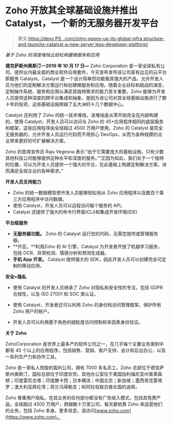 # Zoho 开放其全球基础设施并推出 Catalyst，一个新的无服务器开发平台

> 原文:[https://devo PS . com/zoho-opens-up-its-global-infra structure-and-launchs-catalyst-a-new-server less-developer-platform/](https://devops.com/zoho-opens-up-its-global-infrastructure-and-launches-catalyst-a-new-serverless-developer-platform/)

*基于 Zoho 的深度堆栈云轻松构建微服务和应用*

**德克萨斯州奥斯汀—2019 年 10 月 17 日—** Zoho Corporation 是一家全球私有公司，提供业内最全面的商业软件应用套件，今天宣布发布该公司富有远见的云平台即服务 Catalyst。Catalyst 是一个设计简单但功能极其强大的产品，允许开发人员为他们的定制解决方案运行和创建微服务和应用。随着企业目标和挑战的演变，定制操作系统、服务和应用以满足其独特需求的能力至关重要。Zoho 能够为开发人员提供这种深度的跨平台集成和抽象，是因为该公司对其全球基础设施进行了数十年的投资，这些基础设施跨越了五大洲的十几个数据中心。

Catalyst 还利用了 Zoho 的统一技术堆栈，该堆栈是从零开始完全在内部构建的。使用 Catalyst，开发人员可以访问与 Zoho 的 45+应用程序相同的底层服务和框架，这些应用程序由全球超过 4500 万用户使用。Zoho 的 Catalyst 是完全无服务器的，允许开发人员运行代码而不用担心 DevOps，从而为各种规模的企业带来更好的可扩展解决方案。

Zoho 的首席宣传员 Raju Vegesna 表示:“由于它需要庞大的基础设施，只有少数其他科技公司能够提供这种水平和深度的服务。”“正因为如此，我们处于一个独特的位置，可以为开发人员提供一个强大的平台，在此基础上构建定制解决方案，进而满足全球企业的各种需求。”

**开发人员支持能力**

*   Zoho 的统一数据模型使开发人员能够轻松地从 Zoho 应用程序以及数百个第三方应用程序中访问数据。
*   使用 Catalyst，开发人员可以远程访问每个服务的 API。
*   Catalyst 还提供了强大的命令行界面(CLI)和集成开发环境(IDE)

**平台级服务**

*   **无服务器功能。** Zoho 的 Catalyst 运行您的代码，无需您提供或管理服务器。
*   **齐亚。**利用Zoho 的 AI 引擎，Catalyst 为开发者开放了机器学习服务，包括 OCR、异常检测、情感分析和预测生成器。
*   **手机 App 开发。** Catalyst 提供强大的 SDK，因此开发人员可以创建完全可定制的移动应用。

**安全+隐私**

*   使用 Catalyst 的开发人员继承了 Zoho 对隐私和安全性的专注，包括 GDPR 合规性，以及 ISO 27001 和 SOC 类认证。
*   使用 Catalyst，开发者还可以利用 Zoho 的身份和访问管理框架，保护所有 Zoho 用户的帐户。

*   开发人员可以利用基于角色的细粒度访问控制和多因素身份验证。

**关于 Zoho**

ZohoCorporation 是世界上最多产的软件公司之一，在几乎每个主要业务类别中都有 45 个以上的应用程序，包括销售、营销、客户支持、会计和后台办公，以及一系列生产力和协作工具。

Zoho 是一家私人控股的盈利公司，拥有 7000 多名员工。Zoho 总部位于德克萨斯州奥斯汀，国际总部位于印度钦奈。其他办公室位于美国加利福尼亚州普莱森顿；印度雷尼古塔；印度滕卡西；日本横滨；中国北京；新加坡；墨西哥克雷塔罗；澳大利亚拜伦湾；荷兰乌得勒支；和阿拉伯联合酋长国的迪拜。

Zoho 尊重用户隐私，在其业务的任何部分都没有广告收入模式，包括其免费产品。全球超过 4500 万用户，跨越数十万家公司，每天都依靠 Zoho 来运营他们的业务，包括 Zoho 本身。更多信息，请访问[www.zoho.com](https://www.zoho.com)。